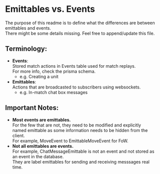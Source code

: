 # Emittables vs. Events

The purpose of this readme is to define what the differences are between emittables and events. <br/>
There might be some details missing. Feel free to append/update this file.

## Terminology:
- **Events**: <br/>
Stored match actions in Events table used for match replays. <br/>
For more info, check the prisma schema.
  - e.g. Creating a unit
- **Emittables**: <br/>
Actions that are broadcasted to subscribers using websockets.
  - e.g. In-match chat box messages

## Important Notes:
-  **Most events are emittables.** <br/>
For the few that are not, they need to be modified and explicitly <br/>
named emittable as some information needs to be hidden from the client. <br/>
For example, MoveEvent to EmittableMoveEvent for FoW.
-  **Not all emittables are events.** <br/>
For example, ChatMessageEmittable is not an event and not stored as an event in the database. <br/>
They are label emittables for sending and receiving messsages real time.
